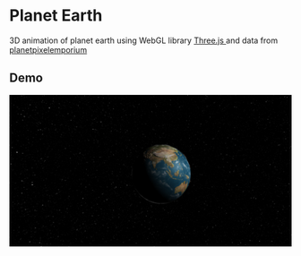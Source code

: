 # Planet Earth

3D animation of planet earth using WebGL library [Three.js
](https://threejs.org/) and data from [planetpixelemporium](http://planetpixelemporium.com)

## Demo 
![demo](img/planetEarth.PNG)
